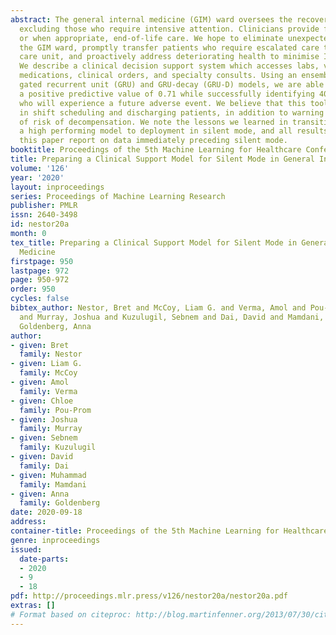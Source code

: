 ```yaml
---
abstract: The general internal medicine (GIM) ward oversees the recovery of ill patients,
  excluding those who require intensive attention. Clinicians provide full recoveries,
  or when appropriate, end-of-life care. We hope to eliminate unexpected deaths in
  the GIM ward, promptly transfer patients who require escalated care to the intensive
  care unit, and proactively address deteriorating health to minimise ICU transfers.
  We describe a clinical decision support system which accesses labs, vitals, administered
  medications, clinical orders, and specialty consults. Using an ensemble of linear,
  gated recurrent unit (GRU) and GRU-decay (GRU-D) models, we are able to achieve
  a positive predictive value of 0.71 while successfully identifying 40% of patients
  who will experience a future adverse event. We believe that this tool will be useful
  in shift scheduling and discharging patients, in addition to warning clinicians
  of risk of decompensation. We note the lessons we learned in transitioning from
  a high performing model to deployment in silent mode, and all results reported in
  this paper report on data immediately preceding silent mode.
booktitle: Proceedings of the 5th Machine Learning for Healthcare Conference
title: Preparing a Clinical Support Model for Silent Mode in General Internal Medicine
volume: '126'
year: '2020'
layout: inproceedings
series: Proceedings of Machine Learning Research
publisher: PMLR
issn: 2640-3498
id: nestor20a
month: 0
tex_title: Preparing a Clinical Support Model for Silent Mode in General Internal
  Medicine
firstpage: 950
lastpage: 972
page: 950-972
order: 950
cycles: false
bibtex_author: Nestor, Bret and McCoy, Liam G. and Verma, Amol and Pou-Prom, Chloe
  and Murray, Joshua and Kuzulugil, Sebnem and Dai, David and Mamdani, Muhammad and
  Goldenberg, Anna
author:
- given: Bret
  family: Nestor
- given: Liam G.
  family: McCoy
- given: Amol
  family: Verma
- given: Chloe
  family: Pou-Prom
- given: Joshua
  family: Murray
- given: Sebnem
  family: Kuzulugil
- given: David
  family: Dai
- given: Muhammad
  family: Mamdani
- given: Anna
  family: Goldenberg
date: 2020-09-18
address: 
container-title: Proceedings of the 5th Machine Learning for Healthcare Conference
genre: inproceedings
issued:
  date-parts:
  - 2020
  - 9
  - 18
pdf: http://proceedings.mlr.press/v126/nestor20a/nestor20a.pdf
extras: []
# Format based on citeproc: http://blog.martinfenner.org/2013/07/30/citeproc-yaml-for-bibliographies/
---
```


